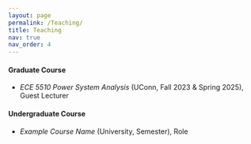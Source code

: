```yaml
---
layout: page
permalink: /Teaching/
title: Teaching
nav: true
nav_order: 4
---
```


<h4>Graduate Course</h4>
<ul>
  <li><em>ECE 5510 Power System Analysis</em> (UConn, Fall 2023 & Spring 2025), Guest Lecturer</li>
</ul>

<h4>Undergraduate Course</h4>
<ul>
  <!-- 在这里添加本科课程 -->
  <li><em>Example Course Name</em> (University, Semester), Role</li>
</ul>


